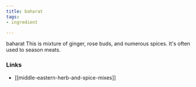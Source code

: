 ```yaml
---
title: baharat
tags:
- ingredient

---
```

baharat This is mixture of ginger, rose buds, and numerous spices. It's often used to season meats.

### Links

* [[middle-eastern-herb-and-spice-mixes]]
